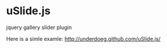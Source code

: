 uSlide.js
=========

jquery gallery slider plugin

Here is a simle examle: http://underdoeg.github.com/uSlide.js/
